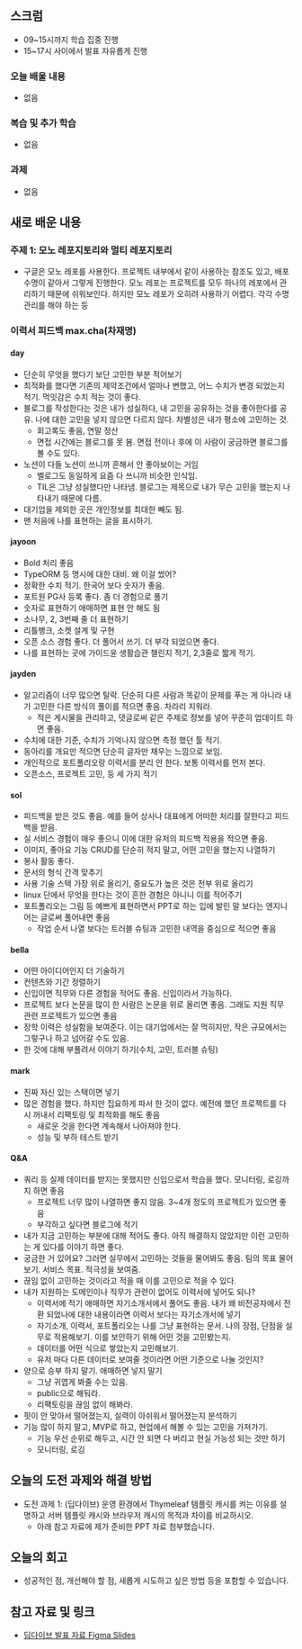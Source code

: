 ## 스크럼

- 09~15시까지 학습 집중 진행
- 15~17시 사이에서 발표 자유롭게 진행

### 오늘 배울 내용

- 없음

### 복습 및 추가 학습

- 없음

### 과제

- 없음

## 새로 배운 내용

### 주제 1: 모노 레포지토리와 멀티 레포지토리

- 구글은 모노 레포를 사용한다. 프로젝트 내부에서 같이 사용하는 참조도 있고, 배포 수명이 같아서 그렇게 진행한다. 모노 레포는 프로젝트를 모두 하나의 레포에서 관리하기 때문에 쉬워보인다. 하지만 모노 레포가 오히려 사용하기 어렵다. 각각 수명 관리를 해야 하는 등

### 이력서 피드백 max.cha(차재명)

#### day

- 단순히 무엇을 했다기 보단 고민한 부분 적어보기
- 최적화를 했다면 기존의 제약조건에서 얼마나 변했고, 어느 수치가 변경 되었는지 적기. 먹잇감은 수치 적는 것이 좋다.
- 블로그를 작성한다는 것은 내가 성실하다, 내 고민을 공유하는 것을 좋아한다를 공유. 나에 대한 고민을 넣지 않으면 다르지 않다. 차별성은 내가 평소에 고민하는 것.
  - 회고록도 좋음, 연말 정산
  - 면접 시간에는 블로그를 못 봄. 면접 전이나 후에 이 사람이 궁금하면 블로그를 볼 수도 있다.
- 노션이 다들 노션이 쓰니까 흔해서 안 좋아보이는 거임
  - 벨로그도 동일하게 요즘 다 쓰니까 비슷한 인식임.
  - TIL은 그냥 성실했다만 나타냄. 블로그는 제목으로 내가 무슨 고민을 했는지 나타내기 때문에 다름.
- 대기업을 제외한 곳은 개인정보를 최대한 빼도 됨.
- 맨 처음에 나를 표현하는 글을 표시하기.

#### jayoon

- Bold 처리 좋음
- TypeORM 등 명시에 대한 대비. 왜 이걸 썼어?
- 정확한 수치 적기. 한국어 보다 숫자가 좋음.
- 포트원 PG사 등록 좋다. 좀 더 경험으로 풀기
- 숫자로 표현하기 애매하면 표현 안 해도 됨
- 소나무, 2, 3번째 줄 더 표현하기
- 리틀뱅크, 소켓 설계 및 구현
- 오픈 소스 경험 좋다. 더 풀어서 쓰기. 더 부각 되었으면 좋다.
- 나를 표현하는 곳에 가이드윤 생활습관 챌린지 적기, 2,3줄로 짧게 적기.

#### jayden

- 알고리즘이 너무 많으면 탈락. 단순히 다른 사람과 똑같이 문제를 푸는 게 아니라 내가 고민한 다른 방식의 풀이를 적으면 좋음. 차라리 지워라.
  - 적은 게시물을 관리하고, 댓글로써 같은 주제로 정보를 넣어 꾸준히 업데이트 하면 좋음.
- 수치에 대한 기준, 수치가 기억나지 않으면 측정 했던 툴 적기.
- 동아리를 개요만 적으면 단순히 글자만 채우는 느낌으로 보임.
- 개인적으로 포트폴리오랑 이력서를 분리 안 한다. 보통 이력서를 먼저 본다.
- 오픈소스, 프로젝트 고민, 등 세 가지 적기

#### sol

- 피드백을 받은 것도 좋음. 예를 들어 상사나 대표에게 어떠한 처리를 잘한다고 피드백을 받음.
- 실 서비스 경험이 매우 좋으니 이에 대한 유저의 피드백 적용을 적으면 좋음.
- 이미지, 좋아요 기능 CRUD를 단순히 적지 말고, 어떤 고민을 했는지 나열하기
- 봉사 활동 좋다.
- 문서의 형식 간격 맞추기
- 사용 기술 스택 가장 위로 올리기, 중요도가 높은 것은 전부 위로 올리기
- linux 단에서 무엇을 한다는 것이 흔한 경험은 아니니 이를 적어주기
- 포트폴리오는 그림 등 예쁘게 표현하면서 PPT로 하는 입에 발린 말 보다는 엔지니어는 글로써 풀어내면 좋음
  - 작업 순서 나열 보다는 트러블 슈팅과 고민한 내역을 중심으로 적으면 좋음

#### bella

- 어떤 아이디어인지 더 기술하기
- 컨텐츠와 기간 정렬하기
- 신입이면 직무와 다른 경험을 적어도 좋음. 신입이라서 가능하다.
- 프로젝트 보다 논문을 많이 한 사람은 논문을 위로 올리면 좋음. 그래도 지원 직무 관련 프로젝트가 있으면 좋음
- 장학 이력은 성실함을 보여준다. 이는 대기업에서는 잘 먹히지만, 작은 규모에서는 그렇구나 하고 넘어갈 수도 있음.
- 한 것에 대해 부풀려서 이야기 하기(수치, 고민, 트러블 슈팅)

#### mark

- 진짜 자신 있는 스택이면 넣기
- 많은 경험을 했다. 하지만 집요하게 파서 한 것이 없다. 예전에 했던 프로젝트를 다시 꺼내서 리팩토링 및 최적화를 해도 좋음
  - 새로운 것을 한다면 계속해서 나아져야 한다.
  - 성능 및 부하 테스트 받기

#### Q&A

- 쿼리 등 실제 데이터를 받지는 못했지만 신입으로서 학습을 했다. 모니터링, 로깅까지 하면 좋음
  - 프로젝트 너무 많이 나열하면 좋지 않음. 3~4개 정도의 프로젝트가 있으면 좋음
  - 부각하고 싶다면 블로그에 적기
- 내가 지금 고민하는 부분에 대해 적어도 좋다. 아직 해결하지 않았지만 이런 고민하는 게 있다를 이야기 하면 좋다.
- 궁금한 거 있어요? 그러면 실무에서 고민하는 것들을 물어봐도 좋음. 팀의 목표 물어보기. 서비스 목표. 적극성을 보여줌.
- 끊임 없이 고민하는 것이라고 적을 때 이를 고민으로 적을 수 있다.
- 내가 지원하는 도메인이나 직무가 관련이 없어도 이력서에 넣어도 되나?
  - 이력서에 적기 애매하면 자기소개서에서 풀어도 좋음. 내가 왜 비전공자에서 전환 되었나에 대한 내용이라면 이력서 보다는 자기소개서에 넣기
  - 자기소개, 이력서, 포트폴리오는 나를 그냥 표현하는 문서. 나의 장점, 단점을 실무로 적용해보기. 이를 보안하기 위해 어떤 것을 고민봤는지.
  - 데이터를 어떤 식으로 쌓았는지 고민해보기.
  - 유저 마다 다른 데이터로 보여줄 것이라면 어떤 기준으로 나눌 것인지?
- 양으로 승부 하지 말기. 애매하면 넣지 말기
  - 그냥 귀엽게 봐줄 수는 있음.
  - public으로 해둬라.
  - 리팩토링을 끊임 없이 해봐라.
- 핏이 안 맞아서 떨어졌는지, 실력이 아쉬워서 떨어졌는지 분석하기
- 기능 많이 하지 말고, MVP로 하고, 현업에서 해볼 수 있는 고민을 가져가기.
  - 기능 우선 순위로 해두고, 시간 안 되면 다 버리고 현실 가능성 되는 것만 하기
  - 모니터링, 로깅

## 오늘의 도전 과제와 해결 방법

- 도전 과제 1: (딥다이브) 운영 환경에서 Thymeleaf 템플릿 캐시를 켜는 이유를 설명하고 서버 템플릿 캐시와 브라우저 캐시의 목적과 차이를 비교하시오.
  - 아래 참고 자료에 제가 준비한 PPT 자료 첨부했습니다.

## 오늘의 회고

- 성공적인 점, 개선해야 할 점, 새롭게 시도하고 싶은 방법 등을 포함할 수 있습니다.

## 참고 자료 및 링크

- [딥다이브 발표 자료 Figma Slides](https://www.figma.com/slides/aj3rkT9rgaFtsP8OvuGUda/6%EC%A3%BC%EC%B0%A8-%EB%94%A5%EB%8B%A4%EC%9D%B4%EB%B8%8C?node-id=1-132&t=9csV7nLhLWxZwDj6-1)
